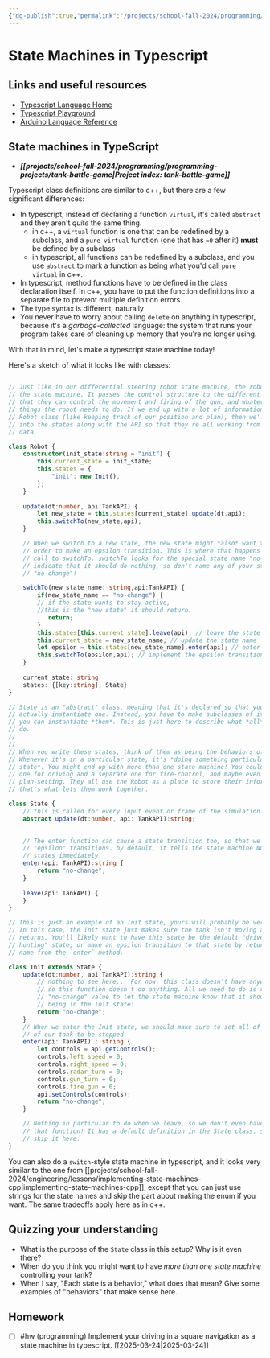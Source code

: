 ```yaml
---
{"dg-publish":true,"permalink":"/projects/school-fall-2024/programming/lessons/typescript-state-machine/"}
---
```



#  State Machines in Typescript

## Links and useful resources

- [Typescript Language Home](https://www.typescriptlang.org/)
- [Typescript Playground](https://www.typescriptlang.org/play/)
- [Arduino Language Reference](https://docs.arduino.cc/language-reference/)


## State machines in TypeScript

- ***[[projects/school-fall-2024/programming/programming-projects/tank-battle-game\|Project index: tank-battle-game]]*** 

Typescript class definitions are similar to c++, but there are a few significant differences:
- In typescript, instead of declaring a function `virtual`, it's called `abstract` and they aren't *quite* the same thing.
    - in c++, a `virtual` function is one that can be redefined by a subclass, and a `pure virtual` function (one that has `=0` after it) **must** be defined by a subclass
    - in typescript, all functions can be redefined by a subclass, and you use `abstract` to mark a function as being what you'd call `pure virtual` in c++.
- In typescript, method functions have to be defined in the class declaration itself. In c++, you have to put the function definitions into a separate file to prevent multiple definition errors.
- The type syntax is different, naturally
- You never have to worry about calling `delete` on anything in typescript, because it's a *garbage-collected* language: the system that runs your program takes care of cleaning up memory that you're no longer using.

With that in mind, let's make a typescript state machine today!

Here's a sketch of what it looks like with classes:

```typescript

// Just like in our differential steering robot state machine, the robot itself is
// the state machine. It passes the control structure to the different states so
// that they can control the movement and firing of the gun, and whatever other
// things the robot needs to do. If we end up with a lot of information in the
// Robot class (like keeping track of our position and plan), then we'll pass that
// into the states along with the API so that they're all working from the same
// data.

class Robot {
    constructor(init_state:string = "init") {
        this.current_state = init_state;
        this.states = {
            "init": new Init(),
        };
    }
    
    update(dt:number, api:TankAPI) {
        let new_state = this.states[current_state].update(dt,api);
        this.switchTo(new_state,api);
    }

    // When we switch to a new state, the new state might *also* want to switch in
    // order to make an epsilon transition. This is where that happens in a recursive
    // call to switchTo. switchTo looks for the special state name "no-change" to
    // indicate that it should do nothing, so don't name any of your states
    // "no-change"!

    swichTo(new_state_name: string,api:TankAPI) {
        if(new_state_name == "no-change") { 
        // if the state wants to stay active, 
        //this is the "new state" it should return.
           return;
        }
        this.states[this.current_state].leave(api); // leave the state we were in
        this.current_state = new_state_name; // update the state name
        let epsilon = this.states[new_state_name].enter(api); // enter the new state
        this.switchTo(epsilon,api); // implement the epsilon transition if there is one.
    }
    
    current_state: string
    states: {[key:string], State}
}

// State is an "abstract" class, meaning that it's declared so that you can never
// actually instantiate one. Instead, you have to make subclasses of it, and then
// you can instantiate *them*. This is just here to describe what *all* States can
// do.
// 
// 
// When you write these states, think of them as being the behaviors of your tank.
// Whenever it's in a particular state, it's *doing something particular to that
// state*. You might end up with more than one state machine! You could easily have
// one for driving and a separate one for fire-control, and maybe even a third for
// plan-setting. They all use the Robot as a place to store their information, and
// that's what lets them work together.

class State {
    // this is called for every input event or frame of the simulation.
    abstract update(dt:number, api: TankAPI):string;

    
    // The enter function can cause a state transition too, so that we can have
    // "epsilon" transitions. by default, it tells the state machine NOT to change
    // states immediately.
    enter(api: TankAPI):string {
        return "no-change";
    }
    
    leave(api: TankAPI) {
    }
}

// This is just an example of an Init state, yours will probably be very different.
// In this case, the Init state just makes sure the tank isn't moving and then
// returns. You'll likely want to have this state be the default "drive around
// hunting" state, or make an epsilon transition to that state by returning its
// name from the `enter` method.

class Init extends State {
    update(dt:number, api:TankAPI):string {
        // nothing to see here... For now, this class doesn't have anywhere to go,
        // so this function doesn't do anything. All we need to do is return the
        // "no-change" value to let the state machine know that it should keep
        // being in the Init state:
        return "no-change";
    }
    // When we enter the Init state, we should make sure to set all of the controls
    // of our tank to be stopped.
    enter(api: TankAPI) : string {
        let controls = api.getControls();
        controls.left_speed = 0;
        controls.right_speed = 0;
        controls.radar_turn = 0;
        controls.gun_turn = 0;
        controls.fire_gun = 0;
        api.setControls(controls);
        return "no-change";
    }

    // Nothing in particular to do when we leave, so we don't even have to write
    // that function! It has a default definition in the State class, so we'll just
    // skip it here.
}
```

You can also do a `switch`-style state machine in typescript, and it looks very similar to the one from [[projects/school-fall-2024/engineering/lessons/implementing-state-machines-cpp\|implementing-state-machines-cpp]], except that you can just use strings for the state names and skip the part about making the enum if you want. The same tradeoffs apply here as in c++.

## Quizzing your understanding

- What is the purpose of the `State` class in this setup? Why is it even there?
- When do you think you might want to have *more than one state machine* controlling your tank?
- When I say, "Each state is a behavior," what does that mean? Give some examples of "behaviors" that make sense here.

## Homework

- [ ] #hw (programming) Implement your driving in a square navigation as a state machine in typescript. [[2025-03-24\|2025-03-24]]
